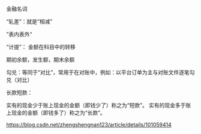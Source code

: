 金融名词



“轧差”：就是“相减”

”表内表外“

“计提”： 金额在科目中的转移


期初余额，发生额，期末余额

勾兑：等同于“对比”，常用于在对账中，例如：以平台订单为主与对账文件逐笔勾兑（对比）


长款短款：

实有的现金少于账上现金的金额（即钱少了）称之为“短款”。
实有的现金多于账上现金的金额（即钱多了）称之为“长款”。


https://blog.csdn.net/zhengshengnan123/article/details/101059414